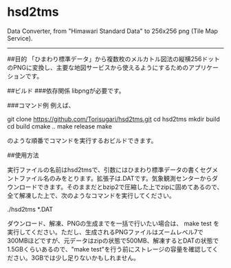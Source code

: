 # hsd2tms
Data Converter, from "Himawari Standard Data" to 256x256 png (Tile Map Service).

------
##目的
「ひまわり標準データ」から複数枚のメルカトル図法の縦横256ドットのPNGに変換し、主要な地図サービスから使えるようにするためのアプリケーションです。

##ビルド
###依存関係
libpngが必要です。

###コマンド例
例えば、

 git clone https://github.com/Torisugari/hsd2tms.git
 cd hsd2tms
 mkdir build
 cd build
 cmake ..
 make release
 make

のような順番でコマンドを実行するおビルドできます。

##使用方法

実行ファイルの名前はhsd2tmsで、引数にはひまわり標準データの書くセグメントファイル名のみをとります。拡張子は.DATです。気象観測センターからダウンロードできます。そのままだとbzip2で圧縮した上でzipに固めてあるので、全て解凍した上で、次のようなコマンドを実行してください。

 ./hsd2tms *.DAT

ダウンロード、解凍、PNGの生成までを一括で行いたい場合は、
 make test
を実行してください。ただし、生成されるPNGファイルはズームレベル7で300MBほどですが、元データはzipの状態で500MB、解凍するとDATの状態で1.5GBくらいあるので、"make test"を行う前にストレージの容量を確認してください。3GBでは少し足りないかもしれません。
